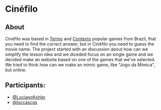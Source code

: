 # Cinéfilo

## About

Cinéfilo was based in [Termo](https://term.ooo/) and [Contexto](https://contexto.me/) popular games from Brazil, that you need to find the correct answer, but in Cinéfilo you need to guess the movie name.
The project started with an discussion about how can we simplify the lesson idea and we diceded focus on an single game and we decided make an website based on one of the games that we've selected. We tried to think how can we make an mimic game, like "Jogo da Mímica", but online.

## Participants:
- [@LucianoKohler](https://github.com/LucianoKohler)
- [@luccascgs](https://github.com/luccascgs)
